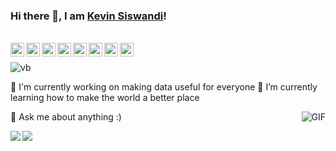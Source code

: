 ### Hi there 👋, I am [Kevin Siswandi](https://github.com/Physicist91/)!

<br/>

<a href="https://www.youtube.com/user/Masanjing/">
  <img align="left" alt="Kevin's Youtube" width="22px" src="https://cdn.jsdelivr.net/npm/simple-icons@3.1.0/icons/youtube.svg" />
</a>
<a href="https://twitter.com/kevinsiswandi">
  <img align="left" alt="Kevin Siswandi | Twitter" width="22px" src="https://cdn.jsdelivr.net/npm/simple-icons@v3/icons/twitter.svg" />
</a>
<a href="https://www.linkedin.com/in/kevinsiswandi/">
  <img align="left" alt="Kevin's LinkedIn" width="22px" src="https://cdn.jsdelivr.net/npm/simple-icons@v3/icons/linkedin.svg" />
</a>
<a href="https://t.me/kevinsiswandi">
  <img align="left" alt="Kevin's Telegram" width="22px" src="https://cdn.jsdelivr.net/npm/simple-icons@v3/icons/telegram.svg" />
</a>
<a href="https://www.instagram.com/siswandikevin/">
  <img align="left" alt="Kevin's Instagram" width="22px" src="https://cdn.jsdelivr.net/npm/simple-icons@v3/icons/instagram.svg" />
</a>
<a href="https://rpubs.com/kevinsis/">
  <img align="left" alt="Kevin's RPubs" width="22px" src="https://cdn.jsdelivr.net/npm/simple-icons@3.1.0/icons/rstudio.svg" />
</a>
<a href="https://www.quora.com/profile/Kevin-Siswandi-1">
  <img align="left" alt="Kevin Siswandi | Quora" width="22px" src="https://cdn.jsdelivr.net/npm/simple-icons@3.1.0/icons/quora.svg" />
</a>
<a href="https://medium.com/@KevinSiswandi">
  <img align="left" alt="Kevin Siswandi | Medium" width="22px" src="https://cdn.jsdelivr.net/npm/simple-icons@3.1.0/icons/medium.svg" />
</a>

<br />

![vb](https://visitor-badge.glitch.me/badge?page_id=kevin.siswandi)

🔭 I'm currently working on making data useful for everyone
🌱 I’m currently learning how to make the world a better place

<img align="right" alt="GIF" src="https://media.giphy.com/media/d1zp7XeNrzpWo/giphy.gif" />

💬 Ask me about anything :)

<a href="https://github.com/Physicist91/ml-notes">
  <img align="left" src="https://github-readme-stats.vercel.app/api/pin/?username=Physicist91&repo=ml-notes" />
</a>

<a href="https://github.com/Physicist91/systems-identification">
  <img align="left" src="https://github-readme-stats.vercel.app/api/pin/?username=Physicist91&repo=systems-identification" />
</a>

<!--
**Physicist91/Physicist91** is a ✨ _special_ ✨ repository because its `README.md` (this file) appears on your GitHub profile.

Here are some ideas to get you started:

- 👯 I’m looking to collaborate on ...
- 🤔 I’m looking for help with ...
- 📫 How to reach me: ...
- 😄 Pronouns: ...
- ⚡ Fun fact: ...
-->
